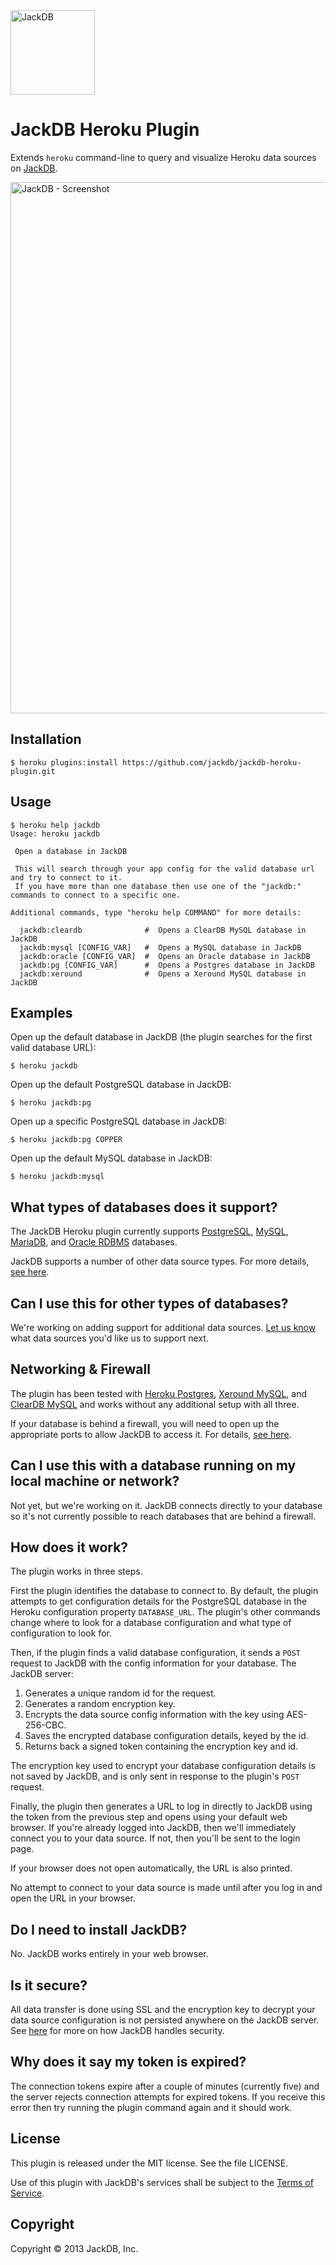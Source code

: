 <a href="http://www.jackdb.com/">
  <img width="135" src="http://static.jackdb.com/public/img/jackdb-logo.png" alt="JackDB">
</a>

# JackDB Heroku Plugin

Extends `heroku` command-line to query and visualize Heroku data sources on [JackDB][].

<a href="http://www.jackdb.com/">
  <img width="850" src="http://static.jackdb.com/public/img/jackdb-screenshot.png" alt="JackDB - Screenshot">
</a>

## Installation

    $ heroku plugins:install https://github.com/jackdb/jackdb-heroku-plugin.git

## Usage

    $ heroku help jackdb
    Usage: heroku jackdb

     Open a database in JackDB

     This will search through your app config for the valid database url and try to connect to it.
     If you have more than one database then use one of the "jackdb:" commands to connect to a specific one.

    Additional commands, type "heroku help COMMAND" for more details:

      jackdb:cleardb              #  Opens a ClearDB MySQL database in JackDB
      jackdb:mysql [CONFIG_VAR]   #  Opens a MySQL database in JackDB
      jackdb:oracle [CONFIG_VAR]  #  Opens an Oracle database in JackDB
      jackdb:pg [CONFIG_VAR]      #  Opens a Postgres database in JackDB
      jackdb:xeround              #  Opens a Xeround MySQL database in JackDB

## Examples

Open up the default database in JackDB (the plugin searches for the first valid database URL):

    $ heroku jackdb

Open up the default PostgreSQL database in JackDB:

    $ heroku jackdb:pg

Open up a specific PostgreSQL database in JackDB:

    $ heroku jackdb:pg COPPER

Open up the default MySQL database in JackDB:

    $ heroku jackdb:mysql

## What types of databases does it support?

The JackDB Heroku plugin currently supports [PostgreSQL][], [MySQL][], [MariaDB][], and [Oracle RDBMS][] databases.

JackDB supports a number of other data source types. For more details, [see here][JackDB].

## Can I use this for other types of databases?

We're working on adding support for additional data sources. [Let us know][Contact] what data sources you'd like us to support next.

## Networking & Firewall

The plugin has been tested with [Heroku Postgres][], [Xeround MySQL][], and [ClearDB MySQL][] and works without any additional setup with all three.

If your database is behind a firewall, you will need to open up the appropriate ports to allow JackDB to access it. For details, [see here][JackDB Networking].

## Can I use this with a database running on my local machine or network?

Not yet, but we're working on it. JackDB connects directly to your database so it's not currently possible to reach databases that are behind a firewall.

## How does it work?

The plugin works in three steps.

First the plugin identifies the database to connect to. By default, the plugin attempts to get configuration details for the PostgreSQL database in the Heroku configuration property `DATABASE_URL`. The plugin's other commands change where to look for a database configuration and what type of configuration to look for.

Then, if the plugin finds a valid database configuration, it sends a `POST` request to JackDB with the config information for your database. The JackDB server:
 
  1. Generates a unique random id for the request.
  1. Generates a random encryption key.
  1. Encrypts the data source config information with the key using AES-256-CBC.
  1. Saves the encrypted database configuration details, keyed by the id.
  1. Returns back a signed token containing the encryption key and id.

The encryption key used to encrypt your database configuration details is not saved by JackDB, and is only sent in response to the plugin's `POST` request.

Finally, the plugin then generates a URL to log in directly to JackDB using the token from the previous step and opens using your default web browser. If you're already logged into JackDB, then we'll immediately connect you to your data source. If not, then you'll be sent to the login page.

If your browser does not open automatically, the URL is also printed.

No attempt to connect to your data source is made until after you log in and open the URL in your browser.

## Do I need to install JackDB?

No. JackDB works entirely in your web browser.

## Is it secure?

All data transfer is done using SSL and the encryption key to decrypt your data source configuration is not persisted anywhere on the JackDB server. See [here][JackDB Security] for more on how JackDB handles security.

## Why does it say my token is expired?

The connection tokens expire after a couple of minutes (currently five) and the server rejects connection attempts for expired tokens. If you receive this error then try running the plugin command again and it should work.

## License

This plugin is released under the MIT license. See the file LICENSE.

Use of this plugin with JackDB's services shall be subject to the [Terms of Service][JackDB Terms].

## Copyright

Copyright &copy; 2013 JackDB, Inc.

[JackDB]: http://www.jackdb.com/
[Contact]: mailto:hello@jackdb.com?subject=JackDB%20Heroku%20Plugin
[JackDB Security]: http://www.jackdb.com/legal/security.html
[JackDB Terms]: http://www.jackdb.com/legal/terms.html
[JackDB Networking]: http://www.jackdb.com/docs/index.html#networking
[PostgreSQL]: http://www.postgresql.org/
[MySQL]: http://www.mysql.com/
[MariaDB]: https://mariadb.org/
[Heroku Postgres]: https://postgres.heroku.com/
[Xeround MySQL]: http://xeround.com/
[ClearDB MySQL]: http://www.cleardb.com/
[Oracle RDBMS]: http://www.oracle.com/
